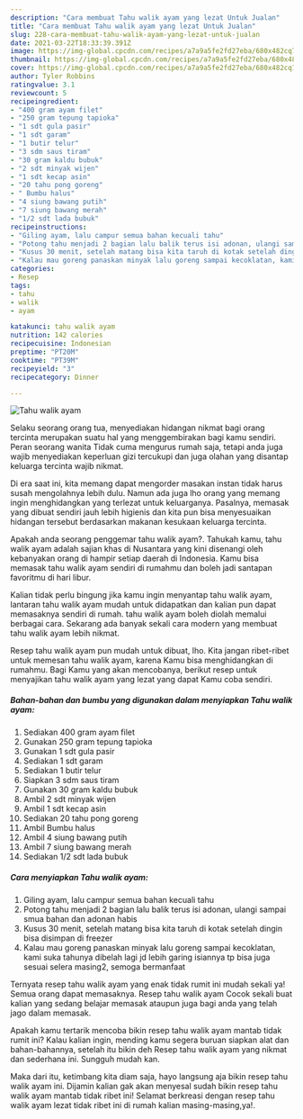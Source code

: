 ```yaml
---
description: "Cara membuat Tahu walik ayam yang lezat Untuk Jualan"
title: "Cara membuat Tahu walik ayam yang lezat Untuk Jualan"
slug: 228-cara-membuat-tahu-walik-ayam-yang-lezat-untuk-jualan
date: 2021-03-22T18:33:39.391Z
image: https://img-global.cpcdn.com/recipes/a7a9a5fe2fd27eba/680x482cq70/tahu-walik-ayam-foto-resep-utama.jpg
thumbnail: https://img-global.cpcdn.com/recipes/a7a9a5fe2fd27eba/680x482cq70/tahu-walik-ayam-foto-resep-utama.jpg
cover: https://img-global.cpcdn.com/recipes/a7a9a5fe2fd27eba/680x482cq70/tahu-walik-ayam-foto-resep-utama.jpg
author: Tyler Robbins
ratingvalue: 3.1
reviewcount: 5
recipeingredient:
- "400 gram ayam filet"
- "250 gram tepung tapioka"
- "1 sdt gula pasir"
- "1 sdt garam"
- "1 butir telur"
- "3 sdm saus tiram"
- "30 gram kaldu bubuk"
- "2 sdt minyak wijen"
- "1 sdt kecap asin"
- "20 tahu pong goreng"
- " Bumbu halus"
- "4 siung bawang putih"
- "7 siung bawang merah"
- "1/2 sdt lada bubuk"
recipeinstructions:
- "Giling ayam, lalu campur semua bahan kecuali tahu"
- "Potong tahu menjadi 2 bagian lalu balik terus isi adonan, ulangi sampai smua bahan dan adonan habis"
- "Kusus 30 menit, setelah matang bisa kita taruh di kotak setelah dingin bisa disimpan di freezer"
- "Kalau mau goreng panaskan minyak lalu goreng sampai kecoklatan, kami suka tahunya dibelah lagi jd lebih garing isiannya tp bisa juga sesuai selera masing2, semoga bermanfaat"
categories:
- Resep
tags:
- tahu
- walik
- ayam

katakunci: tahu walik ayam 
nutrition: 142 calories
recipecuisine: Indonesian
preptime: "PT20M"
cooktime: "PT39M"
recipeyield: "3"
recipecategory: Dinner

---
```



![Tahu walik ayam](https://img-global.cpcdn.com/recipes/a7a9a5fe2fd27eba/680x482cq70/tahu-walik-ayam-foto-resep-utama.jpg)

Selaku seorang orang tua, menyediakan hidangan nikmat bagi orang tercinta merupakan suatu hal yang menggembirakan bagi kamu sendiri. Peran seorang  wanita Tidak cuma mengurus rumah saja, tetapi anda juga wajib menyediakan keperluan gizi tercukupi dan juga olahan yang disantap keluarga tercinta wajib nikmat.

Di era  saat ini, kita memang dapat mengorder masakan instan tidak harus susah mengolahnya lebih dulu. Namun ada juga lho orang yang memang ingin menghidangkan yang terlezat untuk keluarganya. Pasalnya, memasak yang dibuat sendiri jauh lebih higienis dan kita pun bisa menyesuaikan hidangan tersebut berdasarkan makanan kesukaan keluarga tercinta. 



Apakah anda seorang penggemar tahu walik ayam?. Tahukah kamu, tahu walik ayam adalah sajian khas di Nusantara yang kini disenangi oleh kebanyakan orang di hampir setiap daerah di Indonesia. Kamu bisa memasak tahu walik ayam sendiri di rumahmu dan boleh jadi santapan favoritmu di hari libur.

Kalian tidak perlu bingung jika kamu ingin menyantap tahu walik ayam, lantaran tahu walik ayam mudah untuk didapatkan dan kalian pun dapat memasaknya sendiri di rumah. tahu walik ayam boleh diolah memalui berbagai cara. Sekarang ada banyak sekali cara modern yang membuat tahu walik ayam lebih nikmat.

Resep tahu walik ayam pun mudah untuk dibuat, lho. Kita jangan ribet-ribet untuk memesan tahu walik ayam, karena Kamu bisa menghidangkan di rumahmu. Bagi Kamu yang akan mencobanya, berikut resep untuk menyajikan tahu walik ayam yang lezat yang dapat Kamu coba sendiri.

<!--inarticleads1-->

##### Bahan-bahan dan bumbu yang digunakan dalam menyiapkan Tahu walik ayam:

1. Sediakan 400 gram ayam filet
1. Gunakan 250 gram tepung tapioka
1. Gunakan 1 sdt gula pasir
1. Sediakan 1 sdt garam
1. Sediakan 1 butir telur
1. Siapkan 3 sdm saus tiram
1. Gunakan 30 gram kaldu bubuk
1. Ambil 2 sdt minyak wijen
1. Ambil 1 sdt kecap asin
1. Sediakan 20 tahu pong goreng
1. Ambil  Bumbu halus
1. Ambil 4 siung bawang putih
1. Ambil 7 siung bawang merah
1. Sediakan 1/2 sdt lada bubuk




<!--inarticleads2-->

##### Cara menyiapkan Tahu walik ayam:

1. Giling ayam, lalu campur semua bahan kecuali tahu
1. Potong tahu menjadi 2 bagian lalu balik terus isi adonan, ulangi sampai smua bahan dan adonan habis
1. Kusus 30 menit, setelah matang bisa kita taruh di kotak setelah dingin bisa disimpan di freezer
1. Kalau mau goreng panaskan minyak lalu goreng sampai kecoklatan, kami suka tahunya dibelah lagi jd lebih garing isiannya tp bisa juga sesuai selera masing2, semoga bermanfaat




Ternyata resep tahu walik ayam yang enak tidak rumit ini mudah sekali ya! Semua orang dapat memasaknya. Resep tahu walik ayam Cocok sekali buat kalian yang sedang belajar memasak ataupun juga bagi anda yang telah jago dalam memasak.

Apakah kamu tertarik mencoba bikin resep tahu walik ayam mantab tidak rumit ini? Kalau kalian ingin, mending kamu segera buruan siapkan alat dan bahan-bahannya, setelah itu bikin deh Resep tahu walik ayam yang nikmat dan sederhana ini. Sungguh mudah kan. 

Maka dari itu, ketimbang kita diam saja, hayo langsung aja bikin resep tahu walik ayam ini. Dijamin kalian gak akan menyesal sudah bikin resep tahu walik ayam mantab tidak ribet ini! Selamat berkreasi dengan resep tahu walik ayam lezat tidak ribet ini di rumah kalian masing-masing,ya!.

